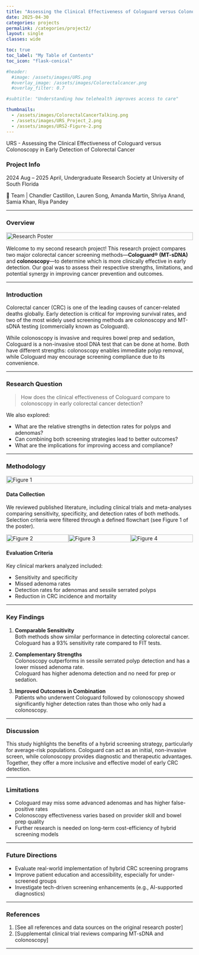 ```yaml
---
title: "Assessing the Clinical Effectiveness of Cologuard versus Colonoscopy in Early Detection of Colorectal Cancer"
date: 2025-04-30
categories: projects
permalink: /categories/project2/
layout: single
classes: wide

toc: true
toc_label: "My Table of Contents"
toc_icon: "flask-conical"

#header:
  #image: /assets/images/URS.png
  #overlay_image: /assets/images/Colorectalcancer.png
  #overlay_filter: 0.7

#subtitle: "Understanding how telehealth improves access to care"

thumbnails:
  - /assets/images/ColorectalCancerTalking.png
  - /assets/images/URS_Project_2.png
  - /assets/images/URS2-Figure-2.png
---
```


URS - Assessing the Clinical Effectiveness of Cologuard versus Colonoscopy in Early Detection of Colorectal Cancer

### Project Info

2024 Aug – 2025 April, Undergraduate Research Society at University of South Florida 


🔬 Team | Chandler Castillon, Lauren Song, Amanda Martin, Shriya Anand, Samia Khan, Riya Pandey

---



### Overview

<div style="display: flex; justify-content: space-around;">
    <img src="/assets/images/URS_Project_2.png" alt="Research Poster" width="100%" />
</div>


Welcome to my second research project! This research project compares two major colorectal cancer screening methods—**Cologuard® (MT-sDNA)** and **colonoscopy**—to determine which is more clinically effective in early detection. Our goal was to assess their respective strengths, limitations, and potential synergy in improving cancer prevention and outcomes.

---


### Introduction

Colorectal cancer (CRC) is one of the leading causes of cancer-related deaths globally. Early detection is critical for improving survival rates, and two of the most widely used screening methods are colonoscopy and MT-sDNA testing (commercially known as Cologuard).  

While colonoscopy is invasive and requires bowel prep and sedation, Cologuard is a non-invasive stool DNA test that can be done at home. Both have different strengths: colonoscopy enables immediate polyp removal, while Cologuard may encourage screening compliance due to its convenience.

---

### Research Question

> How does the clinical effectiveness of Cologuard compare to colonoscopy in early colorectal cancer detection?

We also explored:
- What are the relative strengths in detection rates for polyps and adenomas?
- Can combining both screening strategies lead to better outcomes?
- What are the implications for improving access and compliance?

---

### Methodology

<div style="display: flex; justify-content: space-around;">
    <img src="/assets/images/URS2-Figure1.png" alt="Figure 1" width="100%" />
</div>



#### Data Collection  
We reviewed published literature, including clinical trials and meta-analyses comparing sensitivity, specificity, and detection rates of both methods. Selection criteria were filtered through a defined flowchart (see Figure 1 of the poster).


<div style="display: flex; justify-content: space-around;">
    <img src="/assets/images/URS2-Figure-2.png" alt="Figure 2" width="100%" />
    <img src="/assets/images/URS2-Figure-3.png" alt="Figure 3" width="100%" />
    <img src="/assets/images/URS2-Figure-4.png" alt="Figure 4" width="100%" /> 
</div>





#### Evaluation Criteria  
Key clinical markers analyzed included:
- Sensitivity and specificity  
- Missed adenoma rates  
- Detection rates for adenomas and sessile serrated polyps  
- Reduction in CRC incidence and mortality

---

### Key Findings

1. **Comparable Sensitivity**  
   Both methods show similar performance in detecting colorectal cancer. Cologuard has a 93% sensitivity rate compared to FIT tests.

2. **Complementary Strengths**  
   Colonoscopy outperforms in sessile serrated polyp detection and has a lower missed adenoma rate.  
   Cologuard has higher adenoma detection and no need for prep or sedation.

3. **Improved Outcomes in Combination**  
   Patients who underwent Cologuard followed by colonoscopy showed significantly higher detection rates than those who only had a colonoscopy.

---

### Discussion

This study highlights the benefits of a hybrid screening strategy, particularly for average-risk populations. Cologuard can act as an initial, non-invasive screen, while colonoscopy provides diagnostic and therapeutic advantages. Together, they offer a more inclusive and effective model of early CRC detection.

---

### Limitations

- Cologuard may miss some advanced adenomas and has higher false-positive rates  
- Colonoscopy effectiveness varies based on provider skill and bowel prep quality  
- Further research is needed on long-term cost-efficiency of hybrid screening models

---

### Future Directions

- Evaluate real-world implementation of hybrid CRC screening programs  
- Improve patient education and accessibility, especially for under-screened groups  
- Investigate tech-driven screening enhancements (e.g., AI-supported diagnostics)

---

### References

1. [See all references and data sources on the original research poster]
2. [Supplemental clinical trial reviews comparing MT-sDNA and colonoscopy]

---